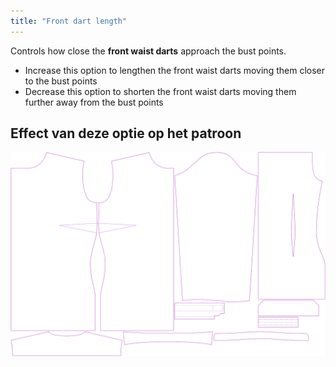 ```yaml
---
title: "Front dart length"
---
```


Controls how close the **front waist darts** approach the bust points.

- Increase this option to lengthen the front waist darts moving them closer to the bust points
- Decrease this option to shorten the front waist darts moving them further away from the bust points

## Effect van deze optie op het patroon

![This image shows the effect of this option by superimposing several variants that have a different value for this option](simone_frontdartlength_sample.svg "Effect of this option on the pattern")
